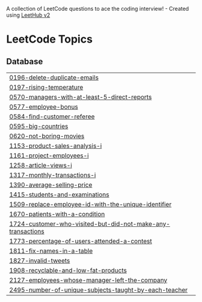 A collection of LeetCode questions to ace the coding interview! - Created using [LeetHub v2](https://github.com/arunbhardwaj/LeetHub-2.0)
<!---LeetCode Topics Start-->
# LeetCode Topics
## Database
|  |
| ------- |
| [0196-delete-duplicate-emails](https://github.com/Priyavathana/Jeenipv/tree/master/0196-delete-duplicate-emails) |
| [0197-rising-temperature](https://github.com/Priyavathana/Jeenipv/tree/master/0197-rising-temperature) |
| [0570-managers-with-at-least-5-direct-reports](https://github.com/Priyavathana/Jeenipv/tree/master/0570-managers-with-at-least-5-direct-reports) |
| [0577-employee-bonus](https://github.com/Priyavathana/Jeenipv/tree/master/0577-employee-bonus) |
| [0584-find-customer-referee](https://github.com/Priyavathana/Jeenipv/tree/master/0584-find-customer-referee) |
| [0595-big-countries](https://github.com/Priyavathana/Jeenipv/tree/master/0595-big-countries) |
| [0620-not-boring-movies](https://github.com/Priyavathana/Jeenipv/tree/master/0620-not-boring-movies) |
| [1153-product-sales-analysis-i](https://github.com/Priyavathana/Jeenipv/tree/master/1153-product-sales-analysis-i) |
| [1161-project-employees-i](https://github.com/Priyavathana/Jeenipv/tree/master/1161-project-employees-i) |
| [1258-article-views-i](https://github.com/Priyavathana/Jeenipv/tree/master/1258-article-views-i) |
| [1317-monthly-transactions-i](https://github.com/Priyavathana/Jeenipv/tree/master/1317-monthly-transactions-i) |
| [1390-average-selling-price](https://github.com/Priyavathana/Jeenipv/tree/master/1390-average-selling-price) |
| [1415-students-and-examinations](https://github.com/Priyavathana/Jeenipv/tree/master/1415-students-and-examinations) |
| [1509-replace-employee-id-with-the-unique-identifier](https://github.com/Priyavathana/Jeenipv/tree/master/1509-replace-employee-id-with-the-unique-identifier) |
| [1670-patients-with-a-condition](https://github.com/Priyavathana/Jeenipv/tree/master/1670-patients-with-a-condition) |
| [1724-customer-who-visited-but-did-not-make-any-transactions](https://github.com/Priyavathana/Jeenipv/tree/master/1724-customer-who-visited-but-did-not-make-any-transactions) |
| [1773-percentage-of-users-attended-a-contest](https://github.com/Priyavathana/Jeenipv/tree/master/1773-percentage-of-users-attended-a-contest) |
| [1811-fix-names-in-a-table](https://github.com/Priyavathana/Jeenipv/tree/master/1811-fix-names-in-a-table) |
| [1827-invalid-tweets](https://github.com/Priyavathana/Jeenipv/tree/master/1827-invalid-tweets) |
| [1908-recyclable-and-low-fat-products](https://github.com/Priyavathana/Jeenipv/tree/master/1908-recyclable-and-low-fat-products) |
| [2127-employees-whose-manager-left-the-company](https://github.com/Priyavathana/Jeenipv/tree/master/2127-employees-whose-manager-left-the-company) |
| [2495-number-of-unique-subjects-taught-by-each-teacher](https://github.com/Priyavathana/Jeenipv/tree/master/2495-number-of-unique-subjects-taught-by-each-teacher) |
<!---LeetCode Topics End-->